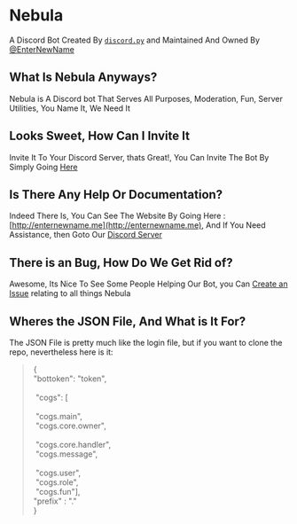 # Nebula

A Discord Bot Created By [`discord.py`](https://discordpy.readthedocs.io/en/rewrite/api.html) and Maintained And Owned By [@EnterNewName](https://github.com/EnterNewName)

## What Is Nebula Anyways?

Nebula is A Discord bot That Serves All Purposes, Moderation, Fun, Server Utilities, You Name It, We Need It

## Looks Sweet, How Can I Invite It

Invite It To Your Discord Server, thats Great!, You Can Invite The Bot By Simply Going [Here](https://discordapp.com/oauth2/authorize?client_id=487164011683774464&permissions=8&scope=bot)

## Is There Any Help Or Documentation?

Indeed There Is, You Can See The Website By Going Here : [http://enternewname.me](http://enternewname.me), And If You Need Assistance, then Goto Our [Discord Server](https://discord.gg/Xgt67WV)

## There is an Bug, How Do We Get Rid of?

Awesome, Its Nice To See Some People Helping Our Bot, you Can [Create an Issue](https://github.com/EnterNewName/Nebula/issues/new) relating to all things Nebula

## Wheres the JSON File, And What is It For?

The JSON File is pretty much like the login file, but if you want to clone the repo, nevertheless here is it:

>&nbsp;{	
>&nbsp;"bottoken": "token",<br />	
>&nbsp;&nbsp;"cogs": [<br />	
>&nbsp;&nbsp;"cogs.main",<br />	
>&nbsp;&nbsp;"cogs.core.owner",<br />	
>&nbsp;&nbsp;"cogs.core.handler",<br />	
>&nbsp;&nbsp;"cogs.message",<br />	
>&nbsp;&nbsp;"cogs.user",<br />	
>&nbsp;&nbsp;"cogs.role",<br />	
>&nbsp;&nbsp;"cogs.fun"],<br />	
>&nbsp;"prefix" : "."<br />	
>&nbsp;} 